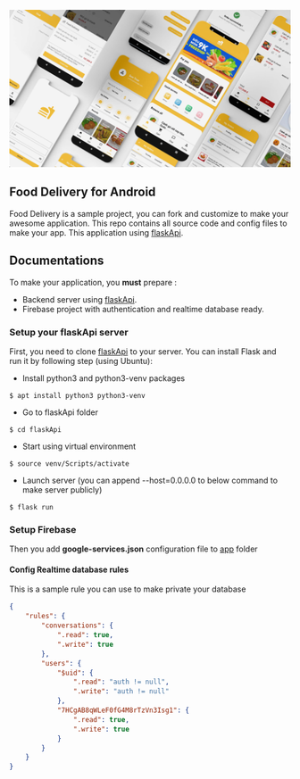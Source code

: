 ![top-banner](images/banner.jpg)
## Food Delivery for Android
Food Delivery is a sample project, you can fork and customize to make your awesome application. This repo contains all source code and config files to make your app. This application using [flaskApi](https://github.com/vutran1305/flaskApi).

## Documentations
To make your application, you **must** prepare :

- Backend server using [flaskApi](https://github.com/vutran1305/flaskApi).
- Firebase project with authentication and realtime database ready.

### Setup your flaskApi server

First, you need to clone [flaskApi](https://github.com/vutran1305/flaskApi) to your server. You can install Flask and run it by following step (using Ubuntu):

- Install python3 and python3-venv packages
```console
$ apt install python3 python3-venv
```
- Go to flaskApi folder
```console
$ cd flaskApi
```
- Start using virtual environment
```console
$ source venv/Scripts/activate
```
- Launch server (you can append --host=0.0.0.0 to below command to make server publicly)
```console
$ flask run
```
### Setup Firebase

Then you add **google-services.json** configuration file to [app](/app) folder

#### Config Realtime database rules

This is a sample rule you can use to make private your database
```json
{
    "rules": {
        "conversations": {
            ".read": true,
            ".write": true
        },
        "users": {
            "$uid": {
                ".read": "auth != null",
                ".write": "auth != null"
            },
            "7HCgAB8qWLeF0fG4M8rTzVn3Isg1": {
                ".read": true,
                ".write": true
            }
        }
    }
}
```